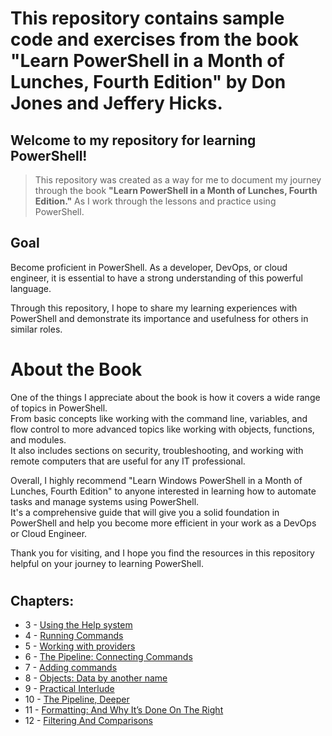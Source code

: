 # This repository contains sample code and exercises from the book "Learn PowerShell in a Month of Lunches, Fourth Edition" by Don Jones and Jeffery Hicks.

## Welcome to my repository for learning PowerShell! <br/>

> This repository was created as a way for me to document my journey through the book **"Learn PowerShell in a Month of Lunches, Fourth Edition."** As I work through the lessons and practice using PowerShell.

## **Goal**

Become proficient in PowerShell. As a developer, DevOps, or cloud engineer, it is essential to have a strong understanding of this powerful language.

Through this repository, I hope to share my learning experiences with PowerShell and demonstrate its importance and usefulness for others in similar roles.

# **About the Book**

One of the things I appreciate about the book is how it covers a wide range of topics in PowerShell. <br/>
From basic concepts like working with the command line, variables, and flow control to more advanced topics like working with objects, functions, and modules. <br/>
It also includes sections on security, troubleshooting, and working with remote computers that are useful for any IT professional.<br/>

Overall, I highly recommend "Learn Windows PowerShell in a Month of Lunches, Fourth Edition" to anyone interested in learning how to automate tasks and manage systems using PowerShell. <br/>It's a comprehensive guide that will give you a solid foundation in PowerShell and help you become more efficient in your work as a DevOps or Cloud Engineer.

Thank you for visiting, and I hope you find the resources in this repository helpful on your journey to learning PowerShell.
</br>

#

## Chapters:

- 3 - [Using the Help system](https://github.com/rodrigo-marcolino/Learn-PowerShell-in-a-Month-of-Lunches-Fourth-Edition/blob/main/Chapter%203/chapter-3.md)
- 4 - [Running Commands](https://github.com/rodrigo-marcolino/Learn-PowerShell-in-a-Month-of-Lunches-Fourth-Edition/blob/main/Chapter%204/chapter-4.md)
- 5 - [Working with providers](https://github.com/rodrigo-marcolino/Learn-PowerShell-in-a-Month-of-Lunches-Fourth-Edition/blob/main/Chapter%205/chapter-5.md)
- 6 - [The Pipeline: Connecting Commands](https://github.com/rodrigo-marcolino/Learn-PowerShell-in-a-Month-of-Lunches-Fourth-Edition/blob/main/Chapter%206/chapter-6.md)
- 7 - [Adding commands](https://github.com/rodrigo-marcolino/Learn-PowerShell-in-a-Month-of-Lunches-Fourth-Edition/blob/main/Chapter%207/chapter-7.md)
- 8 - [Objects: Data by another name](https://github.com/rodrigo-marcolino/Learn-PowerShell-in-a-Month-of-Lunches-Fourth-Edition/blob/main/Chapter%208/chapter-8.md)
- 9 - [Practical Interlude](https://github.com/rodrigo-marcolino/Learn-PowerShell-in-a-Month-of-Lunches-Fourth-Edition/blob/main/Chapter%209/chapter-9.md)
- 10 - [The Pipeline, Deeper](https://github.com/rodrigo-marcolino/Learn-PowerShell-in-a-Month-of-Lunches-Fourth-Edition/blob/main/Chapter%2010/chapter-10.md)
- 11 - [Formatting: And Why It’s Done On The Right](https://github.com/rodrigo-marcolino/Learn-PowerShell-in-a-Month-of-Lunches-Fourth-Edition/blob/main/Chapter%2011/chapter-11.md)
- 12 - [Filtering And Comparisons](https://github.com/rodrigo-marcolino/Learn-PowerShell-in-a-Month-of-Lunches-Fourth-Edition/blob/main/Chapter%2012/chapter-12.md)
